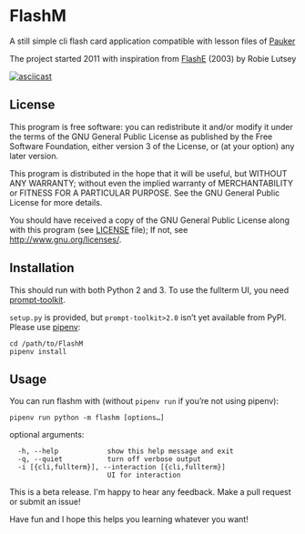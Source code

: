 # FlashM

A still simple cli flash card application 
compatible with lesson files of [Pauker](http://pauker.sourceforge.net)

The project started 2011 with inspiration from
[FlashE](https://sourceforge.net/projects/flashe/)
(2003) by Robie Lutsey

[![asciicast](https://asciinema.org/a/1G9PubduBCQKuto1ui4QicJ32.png)](https://asciinema.org/a/1G9PubduBCQKuto1ui4QicJ32)

## License

This program is free software: you can redistribute it and/or
modify it under the terms of the GNU General Public License
as published by the Free Software Foundation, either version 3
of the License, or (at your option) any later version.

This program is distributed in the hope that it will be useful,
but WITHOUT ANY WARRANTY; without even the implied warranty of
MERCHANTABILITY or FITNESS FOR A PARTICULAR PURPOSE.  See the
GNU General Public License for more details.

You should have received a copy of the GNU General Public License
along with this program (see [LICENSE](LICENSE) file);
If not, see <http://www.gnu.org/licenses/>.

## Installation

This should run with both Python 2 and 3. To use the fullterm UI, you
need
[prompt-toolkit](https://github.com/jonathanslenders/python-prompt-toolkit).

`setup.py` is provided, but `prompt-toolkit>2.0` isn’t yet available
from PyPI.
Please use [pipenv](https://docs.pipenv.org/):

```
cd /path/to/FlashM
pipenv install
```

## Usage

You can run flashm with (without `pipenv run` if you’re not using
pipenv):

```
pipenv run python -m flashm [options…]
```

optional arguments:              

```
  -h, --help            show this help message and exit            
  -q, --quiet           turn off verbose output                    
  -i [{cli,fullterm}], --interaction [{cli,fullterm}]              
                        UI for interaction
```

This is a beta release.
I'm happy to hear any feedback. Make a pull request or submit an issue!

Have fun and I hope this helps you learning whatever you want!
